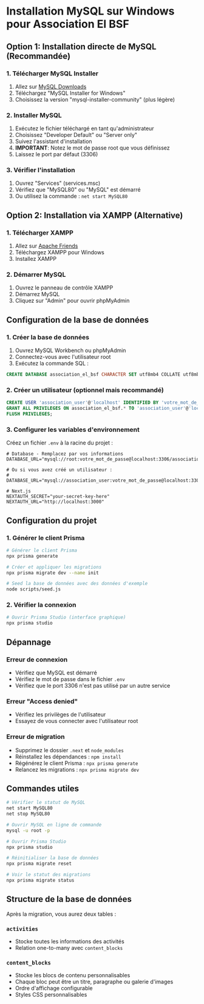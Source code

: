 # Installation MySQL sur Windows pour Association El BSF

## Option 1: Installation directe de MySQL (Recommandée)

### 1. Télécharger MySQL Installer

1. Allez sur [MySQL Downloads](https://dev.mysql.com/downloads/installer/)
2. Téléchargez "MySQL Installer for Windows"
3. Choisissez la version "mysql-installer-community" (plus légère)

### 2. Installer MySQL

1. Exécutez le fichier téléchargé en tant qu'administrateur
2. Choisissez "Developer Default" ou "Server only"
3. Suivez l'assistant d'installation
4. **IMPORTANT**: Notez le mot de passe root que vous définissez
5. Laissez le port par défaut (3306)

### 3. Vérifier l'installation

1. Ouvrez "Services" (services.msc)
2. Vérifiez que "MySQL80" ou "MySQL" est démarré
3. Ou utilisez la commande : `net start MySQL80`

## Option 2: Installation via XAMPP (Alternative)

### 1. Télécharger XAMPP

1. Allez sur [Apache Friends](https://www.apachefriends.org/)
2. Téléchargez XAMPP pour Windows
3. Installez XAMPP

### 2. Démarrer MySQL

1. Ouvrez le panneau de contrôle XAMPP
2. Démarrez MySQL
3. Cliquez sur "Admin" pour ouvrir phpMyAdmin

## Configuration de la base de données

### 1. Créer la base de données

1. Ouvrez MySQL Workbench ou phpMyAdmin
2. Connectez-vous avec l'utilisateur root
3. Exécutez la commande SQL :
```sql
CREATE DATABASE association_el_bsf CHARACTER SET utf8mb4 COLLATE utf8mb4_unicode_ci;
```

### 2. Créer un utilisateur (optionnel mais recommandé)

```sql
CREATE USER 'association_user'@'localhost' IDENTIFIED BY 'votre_mot_de_passe';
GRANT ALL PRIVILEGES ON association_el_bsf.* TO 'association_user'@'localhost';
FLUSH PRIVILEGES;
```

### 3. Configurer les variables d'environnement

Créez un fichier `.env` à la racine du projet :

```env
# Database - Remplacez par vos informations
DATABASE_URL="mysql://root:votre_mot_de_passe@localhost:3306/association_el_bsf"

# Ou si vous avez créé un utilisateur :
# DATABASE_URL="mysql://association_user:votre_mot_de_passe@localhost:3306/association_el_bsf"

# Next.js
NEXTAUTH_SECRET="your-secret-key-here"
NEXTAUTH_URL="http://localhost:3000"
```

## Configuration du projet

### 1. Générer le client Prisma

```bash
# Générer le client Prisma
npx prisma generate

# Créer et appliquer les migrations
npx prisma migrate dev --name init

# Seed la base de données avec des données d'exemple
node scripts/seed.js
```

### 2. Vérifier la connexion

```bash
# Ouvrir Prisma Studio (interface graphique)
npx prisma studio
```

## Dépannage

### Erreur de connexion
- Vérifiez que MySQL est démarré
- Vérifiez le mot de passe dans le fichier `.env`
- Vérifiez que le port 3306 n'est pas utilisé par un autre service

### Erreur "Access denied"
- Vérifiez les privilèges de l'utilisateur
- Essayez de vous connecter avec l'utilisateur root

### Erreur de migration
- Supprimez le dossier `.next` et `node_modules`
- Réinstallez les dépendances : `npm install`
- Régénérez le client Prisma : `npx prisma generate`
- Relancez les migrations : `npx prisma migrate dev`

## Commandes utiles

```bash
# Vérifier le statut de MySQL
net start MySQL80
net stop MySQL80

# Ouvrir MySQL en ligne de commande
mysql -u root -p

# Ouvrir Prisma Studio
npx prisma studio

# Réinitialiser la base de données
npx prisma migrate reset

# Voir le statut des migrations
npx prisma migrate status
```

## Structure de la base de données

Après la migration, vous aurez deux tables :

### `activities`
- Stocke toutes les informations des activités
- Relation one-to-many avec `content_blocks`

### `content_blocks`
- Stocke les blocs de contenu personnalisables
- Chaque bloc peut être un titre, paragraphe ou galerie d'images
- Ordre d'affichage configurable
- Styles CSS personnalisables

